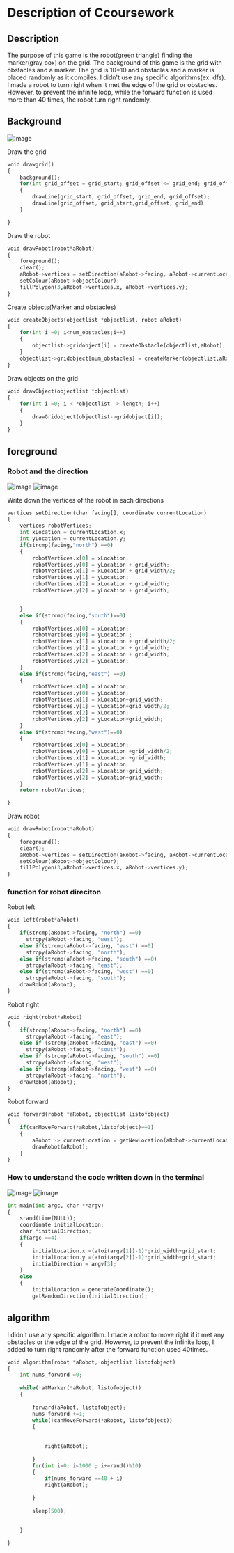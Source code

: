 # Description of Ccoursework

## Description

The purpose of this game is the robot(green triangle) finding the marker(gray box) on the grid. The background of this game is the grid with obstacles and a marker.
The grid is 10*10 and obstacles and a marker is placed randomly as it compiles. 
I didn't use any specific algorithms(ex. dfs). I made a robot to turn right when it met the edge of the grid or obstacles. However, to prevent the infinite loop, while the forward function is used more than 40 times, the robot turn right randomly.


## Background

![image](https://user-images.githubusercontent.com/91853600/141026451-4dd2af42-315e-4ce5-9cb8-b3e53e1eaa20.png)


Draw the grid
```python
void drawgrid()
{
    background();
    for(int grid_offset = grid_start; grid_offset <= grid_end; grid_offset += grid_width)
    {
        drawLine(grid_start, grid_offset, grid_end, grid_offset);
        drawLine(grid_offset, grid_start,grid_offset, grid_end);
    }

}


```
Draw the robot
```python
void drawRobot(robot*aRobot)
{
    foreground();
    clear();
    aRobot->vertices = setDirection(aRobot->facing, aRobot->currentLocation);
    setColour(aRobot->objectColour);
    fillPolygon(3,aRobot->vertices.x, aRobot->vertices.y);
}
```

Create objects(Marker and obstacles)
```python
void createObjects(objectlist *objectlist, robot aRobot)
{
    for(int i =0; i<num_obstacles;i++)
    {
        objectlist->gridobject[i] = createObstacle(objectlist,aRobot);
    }
    objectlist->gridobject[num_obstacles] = createMarker(objectlist,aRobot);
}
```
Draw objects on the grid
```python
void drawObject(objectlist *objectlist)
{
    for(int i =0; i < *objectlist -> length; i++)
    {
        drawGridobject(objectlist->gridobject[i]);
    }
}
```
## foreground

### Robot and the direction
![image](https://user-images.githubusercontent.com/91853600/141026936-5b59d481-127c-4cab-8407-47aaf7809935.png)
![image](https://user-images.githubusercontent.com/91853600/141027043-5c912c25-098a-4c2a-85a1-61c93989c3ee.png)

Write down the vertices of the robot in each directions
```python
vertices setDirection(char facing[], coordinate currentLocation)
{
    vertices robotVertices;
    int xLocation = currentLocation.x;
    int yLocation = currentLocation.y;
    if(strcmp(facing,"north") ==0)
    {
        robotVertices.x[0] = xLocation;
        robotVertices.y[0] = yLocation + grid_width;
        robotVertices.x[1] = xLocation + grid_width/2;
        robotVertices.y[1] = yLocation;
        robotVertices.x[2] = xLocation + grid_width;
        robotVertices.y[2] = yLocation + grid_width;


    }
    else if(strcmp(facing,"south")==0)
    {
        robotVertices.x[0] = xLocation;
        robotVertices.y[0] = yLocation ;
        robotVertices.x[1] = xLocation + grid_width/2;
        robotVertices.y[1] = yLocation + grid_width;
        robotVertices.x[2] = xLocation + grid_width;
        robotVertices.y[2] = yLocation;
    }
    else if(strcmp(facing,"east") ==0)
    {
        robotVertices.x[0] = xLocation;
        robotVertices.y[0] = yLocation;
        robotVertices.x[1] = xLocation+grid_width;
        robotVertices.y[1] = yLocation+grid_width/2;
        robotVertices.x[2] = xLocation;
        robotVertices.y[2] = yLocation+grid_width;
    }
    else if(strcmp(facing,"west")==0)
    {
        robotVertices.x[0] = xLocation;
        robotVertices.y[0] = yLocation +grid_width/2;
        robotVertices.x[1] = xLocation +grid_width;
        robotVertices.y[1] = yLocation;
        robotVertices.x[2] = xLocation+grid_width;
        robotVertices.y[2] = yLocation+grid_width;
    }
    return robotVertices;

}
```

Draw robot
```python
void drawRobot(robot*aRobot)
{
    foreground();
    clear();
    aRobot->vertices = setDirection(aRobot->facing, aRobot->currentLocation);
    setColour(aRobot->objectColour);
    fillPolygon(3,aRobot->vertices.x, aRobot->vertices.y);
}
```

### function for robot direciton

Robot left
```python
void left(robot*aRobot)
{
    if(strcmp(aRobot->facing, "north") ==0)
      strcpy(aRobot->facing, "west");
    else if(strcmp(aRobot->facing, "east") ==0)
      strcpy(aRobot->facing, "north");
    else if(strcmp(aRobot->facing, "south") ==0)
      strcpy(aRobot->facing, "east");
    else if(strcmp(aRobot->facing, "west") ==0)
      strcpy(aRobot->facing, "south");
    drawRobot(aRobot);
}
```
Robot right
```python
void right(robot*aRobot)
{
    if(strcmp(aRobot->facing, "north") ==0)
      strcpy(aRobot->facing, "east");
    else if (strcmp(aRobot->facing, "east") ==0)
      strcpy(aRobot->facing, "south");
    else if (strcmp(aRobot->facing, "south") ==0)
      strcpy(aRobot->facing, "west");
    else if (strcmp(aRobot->facing, "west") ==0)
      strcpy(aRobot->facing, "north");
    drawRobot(aRobot);
}
```
Robot forward
```python
void forward(robot *aRobot, objectlist listofobject)
{
    if(canMoveForward(*aRobot,listofobject)==1)
    {
        aRobot -> currentLocation = getNewLocation(aRobot->currentLocation,aRobot->facing);
        drawRobot(aRobot);
    }
}
```
### How to understand the code written down in the terminal
![image](https://user-images.githubusercontent.com/91853600/141027043-5c912c25-098a-4c2a-85a1-61c93989c3ee.png)
![image](https://user-images.githubusercontent.com/91853600/141026936-5b59d481-127c-4cab-8407-47aaf7809935.png)
```python
int main(int argc, char **argv)
{
    srand(time(NULL));
    coordinate initialLocation;
    char *initialDirection;
    if(argc ==4)
    {
        initialLocation.x =(atoi(argv[1])-1)*grid_width+grid_start;
        initialLocation.y =(atoi(argv[2])-1)*grid_width+grid_start;
        initialDirection = argv[3];
    }
    else
    {
        initialLocation = generateCoordinate();
        getRandomDirection(initialDirection);
```
## algorithm
I didn't use any specific algorithm. I made a robot to move right if it met any obstacles or the edge of the grid. However, to prevent the infinite loop, I added to turn right randomly after the forward function used 40times.
```python
void algorithm(robot *aRobot, objectlist listofobject)
{
    int nums_forward =0;
    
    while(!atMarker(*aRobot, listofobject))
    {
        
        forward(aRobot, listofobject);
        nums_forward +=1;
        while(!canMoveForward(*aRobot, listofobject))
        {
            
            
            right(aRobot);
            
        }
        for(int i=0; i<1000 ; i+=rand()%10)
        {
            if(nums_forward ==40 + i)
            right(aRobot);
            
        }
        
        sleep(500);
        
        
    }
    
}
```


